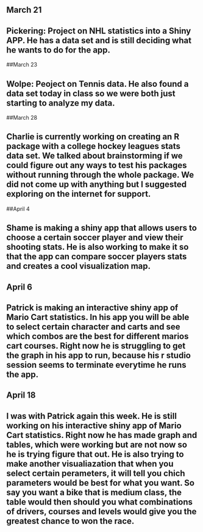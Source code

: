 ## March 21

## Pickering: Project on NHL statistics into a Shiny APP. He has a data set and is still deciding what he wants to do for the app.

##March 23

## Wolpe: Peoject on Tennis data. He also found a data set today in class so we were both just starting to analyze my data. 

##March 28

## Charlie is currently working on creating an R package with a college hockey leagues stats data set. We talked about brainstorming if we could figure out any ways to test his packages without running through the whole package. We did not come up with anything but I suggested exploring on the internet for support.

##April 4

## Shame is making a shiny app that allows users to choose a certain soccer player and view their shooting stats. He is also working to make it so that the app can compare soccer players stats and creates a cool visualization map.

## April 6

## Patrick is making an interactive shiny app of Mario Cart statistics. In his app you will be able to select certain character and carts and see which combos are the best for different marios cart courses. Right now he is struggling to get the graph in his app to run, because his r studio session seems to terminate everytime he runs the app. 

## April 18 

## I was with Patrick again this week. He is still working on his interactive shiny app of Mario Cart statistics. Right now he has made graph and tables, which were working but are not now so he is trying figure that out. He is also trying to make another visualiazation that when you select certain perameters, it will tell you chich parameters would be best for what you want. So say you want a bike that is medium class, the table would then should you what combinations of drivers, courses and levels would give you the greatest chance to won the race. 